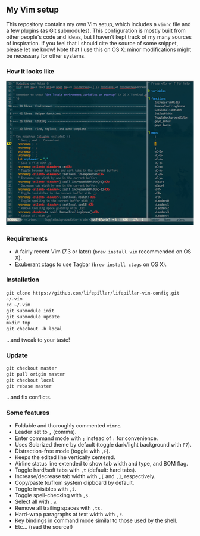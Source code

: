 ## My Vim setup

This repository contains my own Vim setup, which includes a `vimrc` file and a
few plugins (as Git submodules). This configuration is mostly built from other
people's code and ideas, but I haven't kept track of my many sources of
inspiration. If you feel that I should cite the source of some snippet, please
let me know! Note that I use this on OS X: minor modifications might be
necessary for other systems. 

### How it looks like

![Screenshot](vimrc.png)

### Requirements

- A fairly recent Vim (7.3 or later) (`brew install vim` recommended on OS X).
- [Exuberant ctags](http://ctags.sourceforge.net) to use Tagbar (`brew install ctags` on OS X).

### Installation

    git clone https://github.com/lifepillar/lifepillar-vim-config.git ~/.vim
    cd ~/.vim
    git submodule init
    git submodule update
    mkdir tmp
    git checkout -b local

…and tweak to your taste!

### Update

    git checkout master
    git pull origin master
    git checkout local
    git rebase master

…and fix conflicts.

###  Some features

- Foldable and thoroughly commented `vimrc`.
- Leader set to `,` (comma).
- Enter command mode with `;` instead of `:` for convenience.
- Uses Solarized theme by default (toggle dark/light background with `F7`).
- Distraction-free mode (toggle with `,F`).
- Keeps the edited line vertically centered.
- Airline status line extended to show tab width and type, and BOM flag.
- Toggle hard/soft tabs with `,t` (default: hard tabs).
- Increase/decrease tab width with `,[` and `,]`, respectively.
- Copy/paste to/from system clipboard by default.
- Toggle invisibles with `,i`.
- Toggle spell-checking with `,s`.
- Select all with `,a`.
- Remove all trailing spaces with `,ts`.
- Hard-wrap paragraphs at text width with `,r`.
- Key bindings in command mode similar to those used by the shell.
- Etc... (read the source!)

